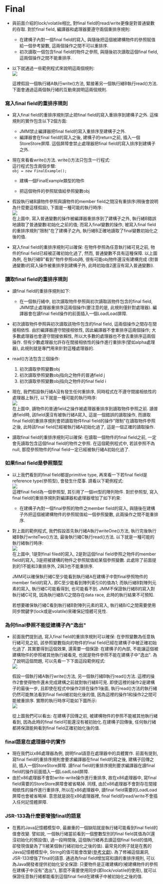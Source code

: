 # Final

* 與前面介紹的lock/volatile相比, 對final field的read/write更像是對普通變數的存取. 對於final field, 編譯器和處理器要遵守兩個重排序規則:

  * 在建構子內對一個final field的寫入, 與隨後把這個被建構物件的參照賦值給一個參考變數, 這兩個操作之間不可以重排序.
  * 初次讀取一個包含final field的物件之參照, 與隨後初次讀取這個final field, 這兩個操作之間不能重排序.

* 以下就通過一些範例程式來說明這兩個規則:  
  ![](/assets/jmm-48.png)

  這裡假設一個執行緒A執行write\(\)方法, 緊接著另一個執行緒B執行read\(\)方法. 下面會通過這兩個執行緒的互動來說明這兩個規則.

### 寫入final field的重排序規則

* 寫入final field的重排序規則禁止把final field的寫入重排序到建構子之外. 這條規則的實作包含以下2個方面:
  * JMM禁止編譯器把final field的寫入重排序至建構子之外.
  * 編譯器會在final field的寫入之後, 建構子的return之前, 插入一個StoreStore屏障. 這個屏障會禁止處理器把final field的寫入排序到建構子之外.
* 現在來看看write\(\)方法. write\(\)方法只包含一行程式:  
  這行程式包含兩個步驟:  
  `obj = new FinalExample();`

  * 建構一個FinalExample類型的物件

  * 把這個物件的參照賦值給參照變數obj

* 假設執行緒B讀物件參照與讀物件的member field之間沒有重排序\(稍後會說明為什麼要這樣假設\), 下圖是一種可能的執行時序:  
  ![](/assets/jmm-49.png)  
  在上圖中, 寫入普通變數的操作被編譯器重排序到了建構子之外, 執行緒B錯誤地讀取了普通變數i初始化之前的值; 而寫入final變數的操作, 被寫入final field的重排序規則"限制"在了建構子之內, 執行緒B正確地讀取了final變數初始化之後的值.

* 寫入final field的重排序規則可以確保: 在物件參照為任意執行緒可見之前, 物件的final field已經被正確初始化過了, 然而, 普通變數不具有這種保障. 以上圖為例, 在執行緒B"看到"物件參照obj時, 很有可能obj物件還沒有建構完成 \(對普通變數i的寫入操作被重排序到建構子外, 此時初始值2還沒有寫入普通變數i\).

### 讀取final field的重排序規則

* 讀final field的重排序規則如下:
  * 在一個執行緒中, 初次讀取物件參照與初次讀取該物件包含的final field, JMM禁止處理器重排序這兩個操作\(要注意的是, 此規則僅針對處理器\). 編譯器會在讀final field操作的前面插入一個LoadLoad屏障.



* 初次讀取物件參照與初次讀取該物件包含的final field, 這兩個操作之間存在間接相依性. 由於編譯器遵守間接相依性, 因此編譯器不會重排序這兩個操作; 大多數處理器也會遵守間接依賴性, 所以大多數的處理器也不會去重排序這兩個操作. 但有少數處理器允許存在間接相依性的操作進行重排序\(譬如alpha處理器\), 此規則就是專門用來針對這種處理器的.





* read\(\)方法包含三個操作:  
  1. 初次讀取參照變數obj  
  2. 初次讀取參照變數obj指向之物件的普通field j  
  3. 初次讀取參照變數obj指向之物件的final field i





* 現在, 我們假設執行緒A沒有發生任何重排序, 同時程式在不遵守間接相依性的處理器上執行, 以下就是一種可能的執行時序:  
  ![](/assets/jmm-50.png)  
  在上圖中, 讀物件的普通field之操作被處理器重排序到讀取物件參照之前. 讀普通field時, 該field還沒有被執行緒A寫入, 這是一個錯誤的讀取操作, 而讀取final field的重排序規則會把讀取物件final field的操作"限制"在讀取物件參照之後, 此時該final field已經被執行緒A初始化過了, 這是一個正確的讀取操作.

* 讀取final field的重排序規則可以確保: 在讀取一個物件的final field之前, 一定會先讀取包含這個final field的物件之參照. 在這個範例程式中, 若該參照不為null, 那麼參照物件的final field一定已經被執行緒A初始化過了.

### 如果final field是參照類型

* 以上我們看到的final field都是primitive type, 再來看一下若final field是reference type\(參照型\), 會發生什麼事. 請看以下範例程式:  
  ![](/assets/jmm-51.png)  
  這裡final field為一個參照型, 其引用了一個int型的陣列物件. 對於參照型, 寫入final field的重排序規則對編譯器和處理器增加了如下約束:

  * 在建構子內對一個final參照的物件之member field的寫入, 與隨後在建構子外把這個被建構物件的參照賦值給一個參照變數, 此兩操作之間不能重排序.

* 對上面的範例程式, 我們假設首先執行緒A執行writeOne\(\)方法, 執行完後執行緒B執行writeTwo\(\)方法, 最後執行緒C執行read\(\)方法. 以下就是一種可能的執行緒執行時序:  
  ![](/assets/jmm-52.png)  
  在上圖中, 1是對final filed的寫入, 2是對這個final field參照之物件的member field的寫入, 3是把被建構的物件之參照賦值給某個參照變數. 此處除了前面提到的1不能和3重排序外, 2與3也不能重排序.

  JMM可以確保執行緒C至少能看到執行緒A在建構子中對final參照物件的member field的寫入. 即C至少能看到陣列索引0的值為1; 而執行緒B對陣列元素的寫入, 執行緒C可能看得到, 也可能看不到. JMM不保證執行緒B的寫入對執行緒C可見, 因為執行緒B/C之間存在data race, 此時的執行結果不可預知.

  若想要確保執行緒C看到執行緒B對陣列元素的寫入, 執行緒B/C之間需要使用同步關鍵字\(lock或是volatile\)來確保記憶體可見性.

### 為何final參照不能從建構子內"逸出"

* 前面我們提到過, 寫入final field的重排序規則可以確保: 在參照變數為任意執行緒可見之前, 該參照變數指向的物件的final field已經在建構子中被正確初始化過了. 其實要得到這個效果, 還需要一個保證: 在建構子的內部, 不能讓這個被建構物件的參照被其他執行緒看見, 也就是物件參照不能在建構子中"逸出". 為了說明這個問題, 可以先看一下下面這段範例程式:  
  ![](/assets/jmm-53.png)

  假設一個執行緒A執行write\(\)方法, 另一個執行緒B執行read\(\)方法. 這裡的操作2會使得物件還未完成建構之前就對執行緒B可見. 即使這裡的操作2是建構子的最後一步, 且即使在程式中操作2排在操作1後面, 執行read\(\)方法的執行緒仍然可能無法看到final field被初始化後的值, 因為這裡的操作1和操作2之間可能被重排序. 實際的執行時序可能如下圖所示:  
  ![](/assets/jmm-54.png)

  從上圖我們可以看出: 在建構子回傳之前, 被建構物件的參照不能被其他執行緒看到, 因為此時的final field可能還沒有被初始化.在建構子回傳後, 任何執行緒都將保證能夠看到final field正確初始化後的值.

### final語意在處理器中的實作

* 現在我們以x86處理器為例, 說明final語意在處理器中的具體實作. 前面有提到, 寫final field的重排序規則會要求編譯器在final field的寫之後, 建構子回傳之前, 插入一個StoreStore屏障. 讀final field的重排序規則要求編譯器在讀final field的操作前面插入一個LoadLoad屏障.
* 由於x86處理器不會對write-write操作進行重排序, 故在x86處理器中, 寫final field需要的StoreStore屏障會被省略掉. 同樣, 由於x86處理器不會對存在間接相依性的操作進行重排序, 所以在x86處理器中, 讀final field需要的LoadLoad屏障也會被省略掉. 意思就是說在x86處理器裡, final field的read/write不會插入任何記憶體屏障.

### JSR-133為什麼要增強final的語意

* 在舊的Java記憶體模型中, 最嚴重的一個缺陷就是執行緒可能看到final field的值會改變. 譬如說, 一個執行緒當前看到一個整數型別的final field其值為0\(還沒初始化的預設值\), 過一段時間後, 這個執行緒再去讀這個final field的值時, 卻發現值變為了1\(被某個執行緒初始化之後的值\). 最常見的例子就是在舊的Java記憶體模型中, String的值可能會改變\([參考文獻](https://www.cs.umd.edu/users/pugh/java/memoryModel/jsr-133-faq.html)\). 為了修補這個漏洞, JSR-133增強了final的語意. 通過為final field增加寫和讀的重排序規則, 可以為Java開發者提供初始化安全保證: 只要物件是正確建構的\(被建構物件的參照在建構子中沒有"逸出"\), 那麼不需要使用同步\(即lock/volatile的使用\), 就可以保證任意執行緒都能看到這個final field在建構子中被初始化之後的值.



